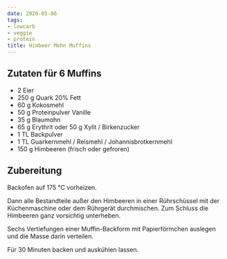 ```yaml
---
date: 2020-05-06
tags:
- lowcarb
- veggie
- protein
title: Himbeer Mohn Muffins
---
```


## Zutaten für 6 Muffins
- 2     Eier
- 250 g Quark 20% Fett
- 60 g  Kokosmehl
- 50 g  Proteinpulver Vanille
- 35 g  Blaumohn
- 65 g  Erythrit oder 50 g Xylit / Birkenzucker
- 1 TL  Backpulver
- 1 TL  Guarkernmehl / Reismehl / Johannisbrotkernmehl
- 150 g Himbeeren (frisch oder gefroren)

## Zubereitung
Backofen auf 175 ℃ vorheizen.

Dann alle Bestandteile außer den Himbeeren in einer Rührschüssel mit der Küchenmaschine oder dem Rührgerät durchmischen. Zum Schluss die Himbeeren ganz vorsichtig unterheben.

Sechs Vertiefungen einer Muffin-Backform mit Papierförmchen auslegen und die Masse darin verteilen.

Für 30 Minuten backen und auskühlen lassen.
